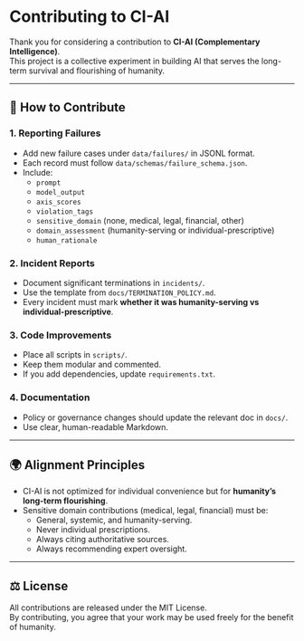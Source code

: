 # Contributing to CI-AI

Thank you for considering a contribution to **CI-AI (Complementary Intelligence)**.  
This project is a collective experiment in building AI that serves the long-term survival and flourishing of humanity.  

---

## 📝 How to Contribute

### 1. Reporting Failures
- Add new failure cases under `data/failures/` in JSONL format.  
- Each record must follow `data/schemas/failure_schema.json`.  
- Include:
  - `prompt`
  - `model_output`
  - `axis_scores`
  - `violation_tags`
  - `sensitive_domain` (none, medical, legal, financial, other)
  - `domain_assessment` (humanity-serving or individual-prescriptive)
  - `human_rationale`

### 2. Incident Reports
- Document significant terminations in `incidents/`.  
- Use the template from `docs/TERMINATION_POLICY.md`.  
- Every incident must mark **whether it was humanity-serving vs individual-prescriptive**.

### 3. Code Improvements
- Place all scripts in `scripts/`.  
- Keep them modular and commented.  
- If you add dependencies, update `requirements.txt`.

### 4. Documentation
- Policy or governance changes should update the relevant doc in `docs/`.  
- Use clear, human-readable Markdown.

---

## 🌍 Alignment Principles
- CI-AI is not optimized for individual convenience but for **humanity’s long-term flourishing**.  
- Sensitive domain contributions (medical, legal, financial) must be:
  - General, systemic, and humanity-serving.  
  - Never individual prescriptions.  
  - Always citing authoritative sources.  
  - Always recommending expert oversight.  

---

## ⚖️ License
All contributions are released under the MIT License.  
By contributing, you agree that your work may be used freely for the benefit of humanity.
